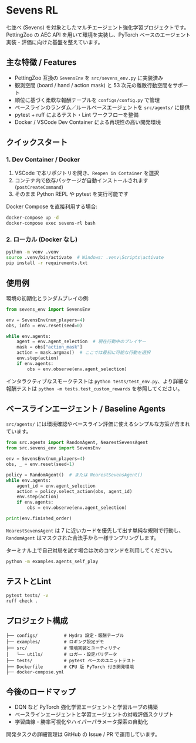 # Sevens RL

七並べ (Sevens) を対象としたマルチエージェント強化学習プロジェクトです。PettingZoo の AEC API を用いて環境を実装し、PyTorch ベースのエージェント実装・評価に向けた基盤を整えています。

## 主な特徴 / Features
- PettingZoo 互換の `SevensEnv` を `src/sevens_env.py` に実装済み
- 観測空間 (board / hand / action mask) と 53 次元の離散行動空間をサポート
- 順位に基づく柔軟な報酬テーブルを `configs/config.py` で管理
- ベースラインのランダム／ルールベースエージェントを `src/agents/` に提供
- pytest + ruff によるテスト・Lint ワークフローを整備
- Docker / VSCode Dev Container による再現性の高い開発環境

## クイックスタート
### 1. Dev Container / Docker
1. VSCode で本リポジトリを開き、`Reopen in Container` を選択
2. コンテナ内で依存パッケージが自動インストールされます (`postCreateCommand`)
3. そのまま Python REPL や pytest を実行可能です

Docker Compose を直接利用する場合:
```bash
docker-compose up -d
docker-compose exec sevens-rl bash
```

### 2. ローカル (Docker なし)
```bash
python -m venv .venv
source .venv/bin/activate  # Windows: .venv\Scripts\activate
pip install -r requirements.txt
```

## 使用例
環境の初期化とランダムプレイの例:
```python
from sevens_env import SevensEnv

env = SevensEnv(num_players=4)
obs, info = env.reset(seed=0)

while env.agents:
    agent = env.agent_selection  # 現在行動中のプレイヤー
    mask = obs["action_mask"]
    action = mask.argmax()  # ここでは最初に可能な行動を選択
    env.step(action)
    if env.agents:
        obs = env.observe(env.agent_selection)
```
インタラクティブなスモークテストは `python tests/test_env.py`、より詳細な報酬テストは `python -m tests.test_custom_rewards` を参照してください。

## ベースラインエージェント / Baseline Agents
`src/agents/` には環境確認やベースライン評価に使えるシンプルな方策が含まれています。

```python
from src.agents import RandomAgent, NearestSevensAgent
from src.sevens_env import SevensEnv

env = SevensEnv(num_players=4)
obs, _ = env.reset(seed=1)

policy = RandomAgent()  # または NearestSevensAgent()
while env.agents:
    agent_id = env.agent_selection
    action = policy.select_action(obs, agent_id)
    env.step(action)
    if env.agents:
        obs = env.observe(env.agent_selection)

print(env.finished_order)
```

`NearestSevensAgent` は 7 に近いカードを優先して出す単純な規則で行動し、`RandomAgent` はマスクされた合法手から一様サンプリングします。

ターミナル上で自己対局を試す場合は次のコマンドを利用してください。

```bash
python -m examples.agents_self_play
```

## テストとLint
```bash
pytest tests/ -v
ruff check .
```

## プロジェクト構成
```
├── configs/          # Hydra 設定・報酬テーブル
├── examples/         # ロギング設定デモ
├── src/              # 環境実装とユーティリティ
│   └── utils/        # ロガー・設定バリデータ
├── tests/            # pytest ベースのユニットテスト
├── Dockerfile        # CPU 版 PyTorch 付き開発環境
├── docker-compose.yml
```

## 今後のロードマップ
- DQN など PyTorch 強化学習エージェントと学習ループの構築
- ベースラインエージェントと学習エージェントの対戦評価スクリプト
- 学習曲線・勝率可視化やハイパーパラメータ探索の自動化

開発タスクの詳細管理は GitHub の Issue / PR で運用しています。
